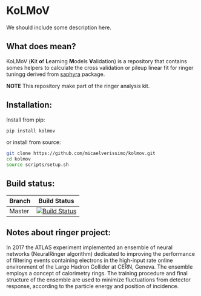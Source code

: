 # KoLMoV

We should include some description here.

## What does mean?

KoLMoV (**K**it **o**f **L**earning **M**odels **V**alidation) is a repository that contains somes helpers to calculate the cross validation or pileup linear fit for ringer tuningg derived from [saphyra](https://github.com/jodafons/saphyra) package.

**NOTE** This repository make part of the ringer analysis kit.

## Installation:

Install from pip:
```bash
pip install kolmov
```
or install from source:
```bash
git clone https://github.com/micaelverissimo/kolmov.git 
cd kolmov
source scripts/setup.sh
```

## Build status:

|  Branch    | Build Status |
| ---------- | ------------ |
|   Master   | [![Build Status](https://travis-ci.org/micaelverissimo/kolmov.svg?branch=master)](https://travis-ci.org/micaelverissimo/kolmov) |

## Notes about ringer project:

In 2017 the ATLAS experiment implemented an ensemble of neural networks (NeuralRinger algorithm) dedicated to improving the performance of filtering events containing electrons in the high-input rate online environment of the Large Hadron Collider at CERN, Geneva. The ensemble employs a concept of calorimetry rings. The training procedure and final structure of the ensemble are used to minimize fluctuations from detector response, according to the particle energy and position of incidence.





